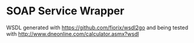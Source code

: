 # SOAP Service Wrapper

WSDL generated with <https://github.com/fiorix/wsdl2go> and being tested with <http://www.dneonline.com/calculator.asmx?wsdl>
